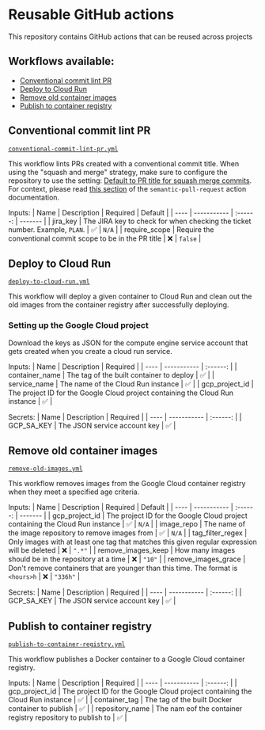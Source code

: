 # Reusable GitHub actions

This repository contains GitHub actions that can be reused across projects

## Workflows available:

- [Conventional commit lint PR](#conventional-commit-lint-pr)
- [Deploy to Cloud Run](#deploy-to-cloud-run)
- [Remove old container images](#remove-old-containers-images)
- [Publish to container registry](#publish-to-container-registry)

## Conventional commit lint PR

[`conventional-commit-lint-pr.yml`](.github/workflows/conventional-commit-lint-pr.yml)

This workflow lints PRs created with a conventional commit title. When using the "squash and merge" strategy, make sure to configure the repository to use the setting: [Default to PR title for squash merge commits](https://github.blog/changelog/2022-05-11-default-to-pr-titles-for-squash-merge-commit-messages/). For context, please read [this section](https://github.com/marketplace/actions/semantic-pull-request#legacy-configuration) of the `semantic-pull-request` action documentation.

Inputs:
| Name | Description | Required | Default |
| ---- | ----------- | :------: | ------- |
| jira_key | The JIRA key to check for when checking the ticket number. Example, `PLAN`. | ✅ | `N/A` |
| require_scope | Require the conventional commit scope to be in the PR title | ❌ | `false` |

## Deploy to Cloud Run

[`deploy-to-cloud-run.yml`](.github/workflows/deploy-to-cloud-run.yml)

This workflow will deploy a given container to Cloud Run and clean out the old images from the container registry after successfully deploying.

### Setting up the Google Cloud project

Download the keys as JSON for the compute engine service account that gets created when you create a cloud run service.

Inputs:
| Name | Description | Required |
| ---- | ----------- | :------: |
| container_name | The tag of the built container to deploy | ✅ |
| service_name | The name of the Cloud Run instance | ✅ |
| gcp_project_id | The project ID for the Google Cloud project containing the Cloud Run instance | ✅ |

Secrets:
| Name | Description | Required |
| ---- | ----------- | :------: |
| GCP_SA_KEY | The JSON service account key | ✅ |

## Remove old container  images

[`remove-old-images.yml`](.github/workflows/remove-old-images.yml)

This workflow removes images from the Google Cloud container registry when they meet a specified age criteria.

Inputs:
| Name | Description | Required | Default |
| ---- | ----------- | :------: | ------- |
| gcp_project_id | The project ID for the Google Cloud project containing the Cloud Run instance | ✅ | `N/A` |
| image_repo | The name of the image repository to remove images from | ✅ | `N/A` |
| tag_filter_regex | Only images with at least one tag that matches this given regular expression will be deleted | ❌ | `".*"` |
| remove_images_keep | How many images should be in the repository at a time | ❌ | `"10"` |
| remove_images_grace | Don't remove containers that are younger than this time. The format is `<hours>h` | ❌ | `"336h"` |

Secrets:
| Name | Description | Required |
| ---- | ----------- | :------: |
| GCP_SA_KEY | The JSON service account key | ✅ |


## Publish to container registry

[`publish-to-container-registry.yml`](.github/workflows/publish-to-container-registry.yml)

This workflow publishes a Docker container to a Google Cloud container registry.

Inputs:
| Name | Description | Required |
| ---- | ----------- | :------: |
| gcp_project_id | The project ID for the Google Cloud project containing the Cloud Run instance | ✅ |
| container_tag | The tag of the built Docker container to publish | ✅ |
| repository_name | The nam eof the container registry repository to publish to | ✅ |

